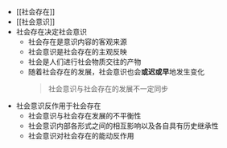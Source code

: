- [[社会存在]]
- [[社会意识]]
- 社会存在决定社会意识
	- 社会存在是意识内容的客观来源
	- 社会意识是社会存在的主观反映
	- 社会是人们进行社会物质交往的产物
	- 随着社会存在的发展，社会意识也会**或迟或早**地发生变化
	  > 社会意识与社会存在的发展不一定同步
- 社会意识反作用于社会存在
	- 社会意识与社会存在发展的不平衡性
	- 社会意识内部各形式之间的相互影响以及各自具有历史继承性
	- 社会意识对社会存在的能动反作用
